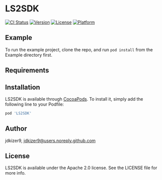 # LS2SDK

[![CI Status](http://img.shields.io/travis/jdkizer9/LS2SDK.svg?style=flat)](https://travis-ci.org/jdkizer9/LS2SDK)
[![Version](https://img.shields.io/cocoapods/v/LS2SDK.svg?style=flat)](http://cocoapods.org/pods/LS2SDK)
[![License](https://img.shields.io/cocoapods/l/LS2SDK.svg?style=flat)](http://cocoapods.org/pods/LS2SDK)
[![Platform](https://img.shields.io/cocoapods/p/LS2SDK.svg?style=flat)](http://cocoapods.org/pods/LS2SDK)

## Example

To run the example project, clone the repo, and run `pod install` from the Example directory first.

## Requirements

## Installation

LS2SDK is available through [CocoaPods](http://cocoapods.org). To install
it, simply add the following line to your Podfile:

```ruby
pod 'LS2SDK'
```

## Author

jdkizer9, jdkizer9@users.noreply.github.com

## License

LS2SDK is available under the Apache 2.0 license. See the LICENSE file for more info.
